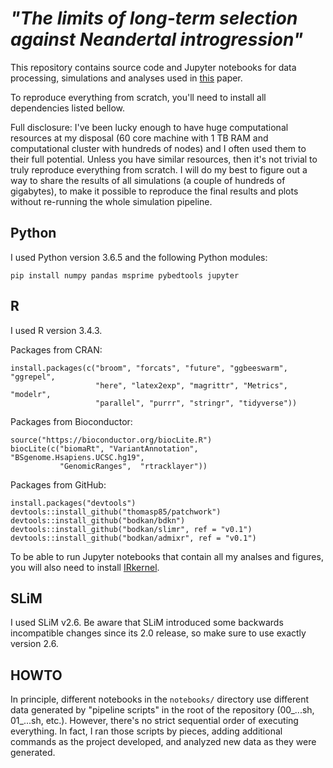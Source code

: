 # _"The limits of long-term selection against Neandertal introgression"_

This repository contains source code and Jupyter notebooks for data processing,
simulations and analyses used in [this]() paper.

To reproduce everything from scratch, you'll need to install all dependencies
listed bellow.

Full disclosure: I've been lucky enough to have huge computational
resources at my disposal (60 core machine with 1 TB RAM and computational
cluster with hundreds of nodes) and I often used them to their full potential.
Unless you have similar resources, then it's not trivial to truly reproduce
everything from scratch. I will do my best to figure out a way to share
the results of all simulations (a couple of hundreds of gigabytes), to make
it possible to reproduce the final results and plots without re-running the
whole simulation pipeline.

## Python

I used Python version 3.6.5 and the following Python modules:

```
pip install numpy pandas msprime pybedtools jupyter
```

## R

I used R version 3.4.3.

Packages from CRAN:
```
install.packages(c("broom", "forcats", "future", "ggbeeswarm", "ggrepel",
                   "here", "latex2exp", "magrittr", "Metrics", "modelr",
                   "parallel", "purrr", "stringr", "tidyverse"))
```

Packages from Bioconductor:
```
source("https://bioconductor.org/biocLite.R")
biocLite(c("biomaRt", "VariantAnnotation", "BSgenome.Hsapiens.UCSC.hg19",
           "GenomicRanges",  "rtracklayer"))
```

Packages from GitHub:
```
install.packages("devtools")
devtools::install_github("thomasp85/patchwork")
devtools::install_github("bodkan/bdkn")
devtools::install_github("bodkan/slimr", ref = "v0.1")
devtools::install_github("bodkan/admixr", ref = "v0.1")
```

To be able to run Jupyter notebooks that contain all my analses and figures,
you will also need to install [IRkernel](https://irkernel.github.io).

## SLiM

I used SLiM v2.6. Be aware that SLiM introduced some backwards incompatible
changes since its 2.0 release, so make sure to use exactly version 2.6.

## HOWTO

In principle, different notebooks in the `notebooks/` directory use different data
generated by "pipeline scripts" in the root of the repository (00_...sh, 01_...sh, etc.).
However, there's no strict sequential order of executing everything. In fact, I ran those
scripts by pieces, adding additional commands as the project developed, and analyzed new
data as they were generated.
